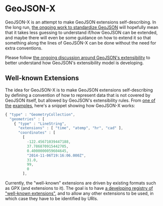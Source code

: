 # GeoJSON-X

GeoJSON-X is an attempt to make GeoJSON extensions self-describing. In the long run, [the ongoing work to standardize GeoJSON](https://datatracker.ietf.org/wg/geojson) will hopefully mean that it takes less guessing to understand if/how GeoJSON can be extended, and maybe there will even be some guidance on how to extend it so that something along the lines of GeoJSON-X can be done without the need for extra conventions.

Please follow [the ongoing discussion around GeoJSON's extensibility](https://github.com/geojson/draft-geojson/issues/59) to better understand how GeoJSON's extensibility model is developing.


## Well-known Extensions

The idea for GeoJSON-X is to make GeoJSON extensions self-describing by defining a convention of how to represent data that is not covered by GeoJSON itself, but allowed by GeoJSON's extensibility rules. From [one of the](examples/jake.json) [examples](examples), here's a snippet showing how GeoJSON-X works:

```javascript
{ "type" : "GeometryCollection",
  "geometries" : [
    { "type" : "LineString",
      "extensions" : [ "time", "atemp", "hr", "cad" ],
      "coordinates" : [
        [
          -122.45671039447188,
          37.786870915442705,
          0.4000000059604645, 
          "2014-11-06T19:16:06.000Z", 
          31.0, 
          99, 
          0
        ], 
```

Currently, the "well-known" extensions are driven by existing formats such as GPX (and extensions to it). The goal is to have [a developing registry of "well-known extensions"](extensions), and to allow any other extensions to be used, in which case they have to be identified by URIs.

